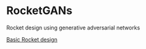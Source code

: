 # RocketGANs
Rocket design using generative adversarial networks

[Basic Rocket design](https://blogs.nasa.gov/Rocketology/2015/07/09/designing-a-rocket-in-six-easy-steps/)
